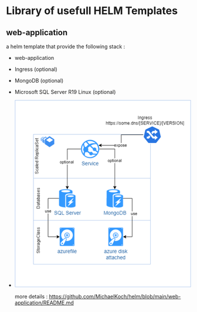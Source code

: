 # Library of usefull HELM Templates

## web-application

a helm template that provide the following stack :

* web-application
* Ingress (optional)
* MongoDB (optional)
* Microsoft SQL Server R19 Linux (optional)
* ![](web-application/documents/overview.png)
  
  more details :
  https://github.com/MichaelKoch/helm/blob/main/web-application/README.md



